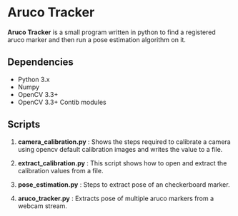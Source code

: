 # Aruco Tracker

**Aruco Tracker** is a small program written in python to find a registered aruco marker and then run a pose estimation algorithm on it.

## Dependencies
* Python 3.x
* Numpy
* OpenCV 3.3+ 
* OpenCV 3.3+ Contib modules

## Scripts
1. **camera_calibration.py** : Shows the steps required to calibrate a camera using opencv default calibration images and writes the value to a file.

2. **extract_calibration.py**  : This script shows how to open and extract the calibration values from a file.

3. **pose_estimation.py**  : Steps to extract pose of an checkerboard marker.

4. **aruco_tracker.py** : Extracts pose of multiple aruco markers from a webcam stream.



 
 
 
 
